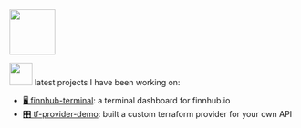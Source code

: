 <img src="https://media.giphy.com/media/WsvbZxS6Se8wAa41p2/giphy.gif" width="80" />

<img src="https://media.giphy.com/media/1wX5TJZPqVw3HhyDYn/giphy.gif" width="40" height="40" /> latest projects I have been working on:

- [🖥️ finnhub-terminal](https://github.com/applegreengrape/finnhub-terminal): a terminal dashboard for finnhub.io
- [🎛️ tf-provider-demo](https://github.com/applegreengrape/tf-provider-demo): built a custom terraform provider for your own API

<!--
**applegreengrape/applegreengrape** is a ✨ _special_ ✨ repository because its `README.md` (this file) appears on your GitHub profile.
Here are some ideas to get you started:

- 🔭 I’m currently working on ...
- 🌱 I’m currently learning ...
- 👯 I’m looking to collaborate on ...
- 🤔 I’m looking for help with ...
- 💬 Ask me about ...
- 📫 How to reach me: ...
- 😄 Pronouns: ...
- ⚡ Fun fact: ...
-->
